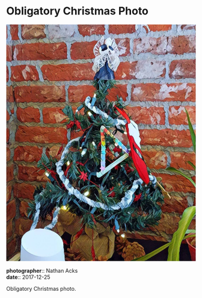 # Obligatory Christmas Photo

![A photo of a small Christmas tree against a brick wall, processed to look like a painting](assets/2017-12-25-obligatory-christmas-photo.webp)

**photographer**:: Nathan Acks  
**date**:: 2017-12-25

Obligatory Christmas photo.
